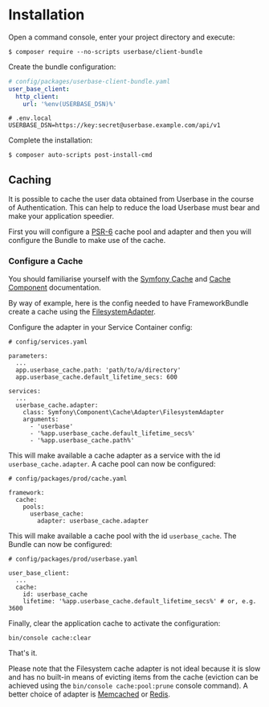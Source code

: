 Installation
============

Open a command console, enter your project directory and execute:

```console
$ composer require --no-scripts userbase/client-bundle
```

Create the bundle configuration:

```yaml
# config/packages/userbase-client-bundle.yaml
user_base_client:
  http_client:
    url: '%env(USERBASE_DSN)%'
```

```shell
# .env.local
USERBASE_DSN=https://key:secret@userbase.example.com/api/v1
```

Complete the installation:

```console
$ composer auto-scripts post-install-cmd
```

## Caching

It is possible to cache the user data obtained from Userbase in the course of
Authentication.  This can help to reduce the load Userbase must bear and make
your application speedier.

First you will configure a [PSR-6][] cache pool and adapter and then you will
configure the Bundle to make use of the cache.

### Configure a Cache

You should familiarise yourself with the [Symfony Cache][] and [Cache
Component][] documentation.

By way of example, here is the config needed to have FrameworkBundle create a
cache using the [FilesystemAdapter][].

Configure the adapter in your Service Container config:

```
# config/services.yaml

parameters:
  ...
  app.userbase_cache.path: 'path/to/a/directory'
  app.userbase_cache.default_lifetime_secs: 600

services:
  ...
  userbase_cache.adapter:
    class: Symfony\Component\Cache\Adapter\FilesystemAdapter
    arguments:
      - 'userbase'
      - '%app.userbase_cache.default_lifetime_secs%'
      - '%app.userbase_cache.path%'
```

This will make available a cache adapter as a service with the id
`userbase_cache.adapter`.  A cache pool can now be configured:

```
# config/packages/prod/cache.yaml

framework:
  cache:
    pools:
      userbase_cache:
        adapter: userbase_cache.adapter
```

This will make available a cache pool with the id `userbase_cache`.  The Bundle
can now be configured:

```
# config/packages/prod/userbase.yaml

user_base_client:
  ...
  cache:
    id: userbase_cache
    lifetime: '%app.userbase_cache.default_lifetime_secs%' # or, e.g. 3600
```

Finally, clear the application cache to activate the configuration:

```
bin/console cache:clear
```

That's it.

Please note that the Filesystem cache adapter is not ideal because it is slow
and has no built-in means of evicting items from the cache (eviction can be
achieved using the `bin/console cache:pool:prune` console command).  A better
choice of adapter is [Memcached][] or [Redis][].

[PSR-6]: <https://www.php-fig.org/psr/psr-6/> "PSR-6: Caching Interface"
[Symfony Cache]: <https://symfony.com/doc/current/cache.html>
[Cache Component]: <https://symfony.com/doc/current/components/cache.html> "The Cache Component"
[FilesystemAdapter]: <https://symfony.com/doc/current/components/cache/adapters/filesystem_adapter.html> "Filesystem Cache Adapter"
[Memcached]: <https://symfony.com/doc/current/components/cache/adapters/memcached_adapter.html> "Memcached Cache Adapter"
[Redis]: <https://symfony.com/doc/current/components/cache/adapters/redis_adapter.html> "Redis Cache Adapter"
